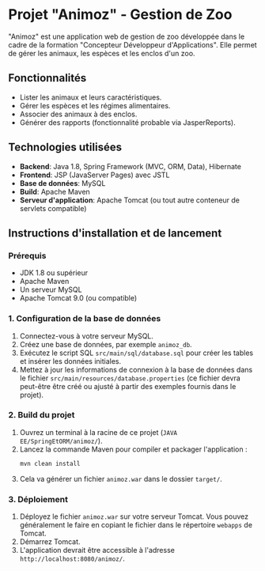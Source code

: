 # Projet "Animoz" - Gestion de Zoo

"Animoz" est une application web de gestion de zoo développée dans le cadre de la formation "Concepteur Développeur d'Applications". Elle permet de gérer les animaux, les espèces et les enclos d'un zoo.

## Fonctionnalités

*   Lister les animaux et leurs caractéristiques.
*   Gérer les espèces et les régimes alimentaires.
*   Associer des animaux à des enclos.
*   Générer des rapports (fonctionnalité probable via JasperReports).

## Technologies utilisées

*   **Backend**: Java 1.8, Spring Framework (MVC, ORM, Data), Hibernate
*   **Frontend**: JSP (JavaServer Pages) avec JSTL
*   **Base de données**: MySQL
*   **Build**: Apache Maven
*   **Serveur d'application**: Apache Tomcat (ou tout autre conteneur de servlets compatible)

## Instructions d'installation et de lancement

### Prérequis

*   JDK 1.8 ou supérieur
*   Apache Maven
*   Un serveur MySQL
*   Apache Tomcat 9.0 (ou compatible)

### 1. Configuration de la base de données

1.  Connectez-vous à votre serveur MySQL.
2.  Créez une base de données, par exemple `animoz_db`.
3.  Exécutez le script SQL `src/main/sql/database.sql` pour créer les tables et insérer les données initiales.
4.  Mettez à jour les informations de connexion à la base de données dans le fichier `src/main/resources/database.properties` (ce fichier devra peut-être être créé ou ajusté à partir des exemples fournis dans le projet).

### 2. Build du projet

1.  Ouvrez un terminal à la racine de ce projet (`JAVA EE/SpringEtORM/animoz/`).
2.  Lancez la commande Maven pour compiler et packager l'application :
    ```sh
    mvn clean install
    ```
3.  Cela va générer un fichier `animoz.war` dans le dossier `target/`.

### 3. Déploiement

1.  Déployez le fichier `animoz.war` sur votre serveur Tomcat. Vous pouvez généralement le faire en copiant le fichier dans le répertoire `webapps` de Tomcat.
2.  Démarrez Tomcat.
3.  L'application devrait être accessible à l'adresse `http://localhost:8080/animoz/`.
